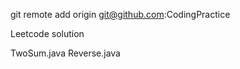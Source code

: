 git remote add origin git@github.com:<username>CodingPractice

Leetcode solution

TwoSum.java
Reverse.java
